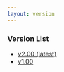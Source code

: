 ```yaml
---
layout: version
---
```

<h3>Version List</h3>
<ul>
    <li>
        <a href="{{ site.url }}{{ site.baseurl }}{% link index.md %}">v2.00 (latest)</a>
    </li>
    <li>
        <a href="{{ site.url }}/public_page/1.00/{% link index.md %}">v1.00</a>
    </li>
</ul>

